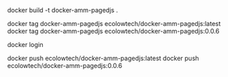 docker build -t docker-amm-pagedjs .

docker tag docker-amm-pagedjs ecolowtech/docker-amm-pagedjs:latest
docker tag docker-amm-pagedjs ecolowtech/docker-amm-pagedjs:0.0.6

docker login

docker push ecolowtech/docker-amm-pagedjs:latest
docker push ecolowtech/docker-amm-pagedjs:0.0.6
